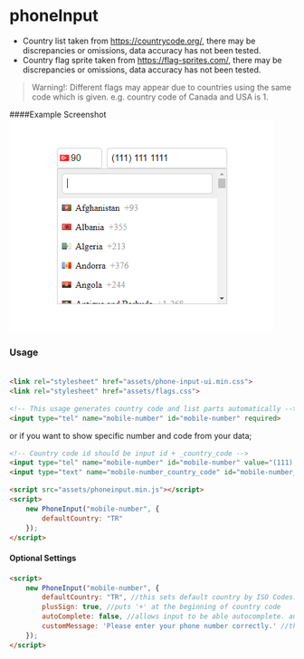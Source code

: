 # phoneInput

* Country list taken from https://countrycode.org/, there may be discrepancies or omissions, data accuracy has not been tested.
* Country flag sprite taken from https://flag-sprites.com/, there may be discrepancies or omissions, data accuracy has not been tested.

> Warning!: Different flags may appear due to countries using the same code which is given. e.g. country code of Canada and USA is 1.

####Example Screenshot
![Screenshot](screenshot.png)

### Usage

```html

<link rel="stylesheet" href="assets/phone-input-ui.min.css">
<link rel="stylesheet" href="assets/flags.css">
```

```html
<!-- This usage generates country code and list parts automatically -->
<input type="tel" name="mobile-number" id="mobile-number" required>
```
or if you want to show specific number and code from your data;
```html
<!-- Country code id should be input id + _country_code -->
<input type="tel" name="mobile-number" id="mobile-number" value="(111) 111 1111" required>
<input type="text" name="mobile-number_country_code" id="mobile-number_country_code" value="90"> <!-- This will allow you to enter code value from your data -->
```

```html
<script src="assets/phoneinput.min.js"></script>
<script>
    new PhoneInput("mobile-number", {
        defaultCountry: "TR"
    });
</script>
```

#### Optional Settings

```html
<script>
    new PhoneInput("mobile-number", {
        defaultCountry: "TR", //this sets default country by ISO Codes. when list loaded this country selected automatically if you dont give country code to related input
        plusSign: true, //puts '+' at the beginning of country code
        autoComplete: false, //allows input to be able autocomplete. autocomplete: true may corrupt formatting on input
        customMessage: 'Please enter your phone number correctly.' //this text will be shown when input is not valid
    });
</script>
```